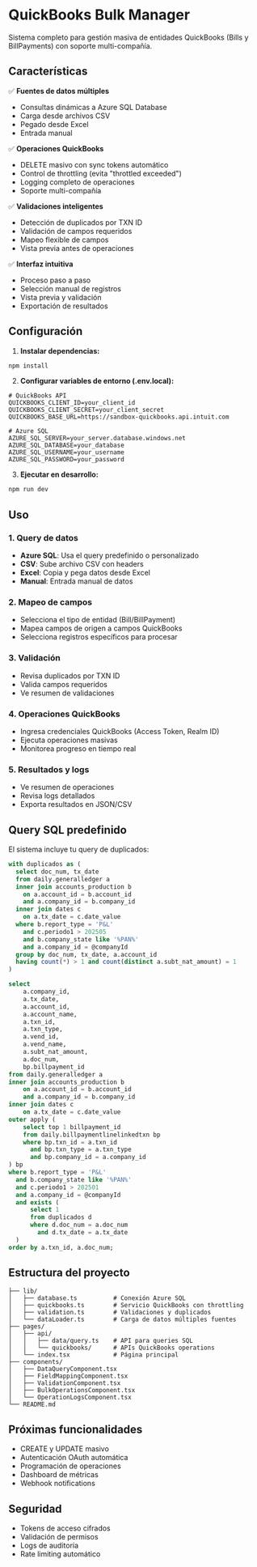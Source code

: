 # QuickBooks Bulk Manager

Sistema completo para gestión masiva de entidades QuickBooks (Bills y BillPayments) con soporte multi-compañía.

## Características

✅ **Fuentes de datos múltiples**
- Consultas dinámicas a Azure SQL Database
- Carga desde archivos CSV
- Pegado desde Excel
- Entrada manual

✅ **Operaciones QuickBooks**
- DELETE masivo con sync tokens automático
- Control de throttling (evita "throttled exceeded")
- Logging completo de operaciones
- Soporte multi-compañía

✅ **Validaciones inteligentes**
- Detección de duplicados por TXN ID
- Validación de campos requeridos
- Mapeo flexible de campos
- Vista previa antes de operaciones

✅ **Interfaz intuitiva**
- Proceso paso a paso
- Selección manual de registros
- Vista previa y validación
- Exportación de resultados

## Configuración

1. **Instalar dependencias:**
```bash
npm install
```

2. **Configurar variables de entorno (.env.local):**
```env
# QuickBooks API
QUICKBOOKS_CLIENT_ID=your_client_id
QUICKBOOKS_CLIENT_SECRET=your_client_secret
QUICKBOOKS_BASE_URL=https://sandbox-quickbooks.api.intuit.com

# Azure SQL
AZURE_SQL_SERVER=your_server.database.windows.net
AZURE_SQL_DATABASE=your_database
AZURE_SQL_USERNAME=your_username
AZURE_SQL_PASSWORD=your_password
```

3. **Ejecutar en desarrollo:**
```bash
npm run dev
```

## Uso

### 1. Query de datos
- **Azure SQL**: Usa el query predefinido o personalizado
- **CSV**: Sube archivo CSV con headers
- **Excel**: Copia y pega datos desde Excel
- **Manual**: Entrada manual de datos

### 2. Mapeo de campos
- Selecciona el tipo de entidad (Bill/BillPayment)
- Mapea campos de origen a campos QuickBooks
- Selecciona registros específicos para procesar

### 3. Validación
- Revisa duplicados por TXN ID
- Valida campos requeridos
- Ve resumen de validaciones

### 4. Operaciones QuickBooks
- Ingresa credenciales QuickBooks (Access Token, Realm ID)
- Ejecuta operaciones masivas
- Monitorea progreso en tiempo real

### 5. Resultados y logs
- Ve resumen de operaciones
- Revisa logs detallados
- Exporta resultados en JSON/CSV

## Query SQL predefinido

El sistema incluye tu query de duplicados:

```sql
with duplicados as (
  select doc_num, tx_date
  from daily.generalledger a
  inner join accounts_production b 
    on a.account_id = b.account_id 
    and a.company_id = b.company_id
  inner join dates c 
    on a.tx_date = c.date_value
  where b.report_type = 'P&L'
    and c.periodo1 > 202505
    and b.company_state like '%PAN%'
    and a.company_id = @companyId
  group by doc_num, tx_date, a.account_id
  having count(*) > 1 and count(distinct a.subt_nat_amount) = 1
)

select 
    a.company_id,
    a.tx_date, 
    a.account_id,
    a.account_name, 
    a.txn_id, 
    a.txn_type, 
    a.vend_id,
    a.vend_name,   
    a.subt_nat_amount, 
    a.doc_num,
    bp.billpayment_id
from daily.generalledger a
inner join accounts_production b 
    on a.account_id = b.account_id 
    and a.company_id = b.company_id
inner join dates c 
    on a.tx_date = c.date_value
outer apply (
    select top 1 billpayment_id
    from daily.billpaymentlinelinkedtxn bp
    where bp.txn_id = a.txn_id
      and bp.txn_type = a.txn_type
      and bp.company_id = a.company_id
) bp
where b.report_type = 'P&L'
  and b.company_state like '%PAN%'
  and c.periodo1 > 202501
  and a.company_id = @companyId
  and exists (
      select 1
      from duplicados d
      where d.doc_num = a.doc_num
        and d.tx_date = a.tx_date
  )
order by a.txn_id, a.doc_num;
```

## Estructura del proyecto

```
├── lib/
│   ├── database.ts          # Conexión Azure SQL
│   ├── quickbooks.ts        # Servicio QuickBooks con throttling
│   ├── validation.ts        # Validaciones y duplicados
│   └── dataLoader.ts        # Carga de datos múltiples fuentes
├── pages/
│   ├── api/
│   │   ├── data/query.ts    # API para queries SQL
│   │   └── quickbooks/      # APIs QuickBooks operations
│   └── index.tsx            # Página principal
├── components/
│   ├── DataQueryComponent.tsx
│   ├── FieldMappingComponent.tsx
│   ├── ValidationComponent.tsx
│   ├── BulkOperationsComponent.tsx
│   └── OperationLogsComponent.tsx
└── README.md
```

## Próximas funcionalidades

- CREATE y UPDATE masivo
- Autenticación OAuth automática
- Programación de operaciones
- Dashboard de métricas
- Webhook notifications

## Seguridad

- Tokens de acceso cifrados
- Validación de permisos
- Logs de auditoría
- Rate limiting automático